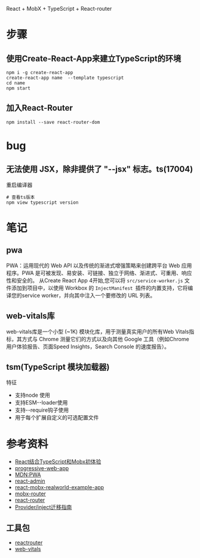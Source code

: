 React + MobX + TypeScript + React-router
# 步骤
## 使用Create-React-App来建立TypeScript的环境
```
npm i -g create-react-app
create-react-app name  --template typescript
cd name
npm start
```
## 加入React-Router
```
npm install --save react-router-dom
```
# bug
## 无法使用 JSX，除非提供了 "--jsx" 标志。ts(17004)
重启编译器
```shell
# 查看ts版本
npm view typescript version 
```
# 笔记
## pwa
PWA：运用现代的 Web API 以及传统的渐进式增强策略来创建跨平台 Web 应用程序。PWA 是可被发现、易安装、可链接、独立于网络、渐进式、可重用、响应性和安全的。
从Create React App 4开始,您可以将 `src/service-worker.js` 文件添加到项目中，以使用 Workbox 的 `InjectManifest `插件的内置支持，它将编译您的service worker，并向其中注入一个要修改的 URL 列表。
## web-vitals库
web-vitals库是一个小型 (~1K) 模块化库，用于测量真实用户的所有Web Vitals指标，其方式与 Chrome 测量它们的方式以及向其他 Google 工具（例如Chrome 用户体验报告、页面Speed Insights，Search Console 的速度报告）。
## tsm(TypeScript 模块加载器)
特征
- 支持node <file>使用
- 支持ESM--loader使用
- 支持--require钩子使用
- 用于每个扩展自定义的可选配置文件
# 参考资料
- [React结合TypeScript和Mobx初体验](https://segmentfault.com/a/1190000015002112)
- [progressive-web-app](https://create-react-app.dev/docs/making-a-progressive-web-app/)
- [MDN:PWA](https://developer.mozilla.org/zh-CN/docs/Web/Progressive_web_apps)
- [react-admin](https://github.com/marmelab/react-admin)
- [react-mobx-realworld-example-app](https://github.com/gothinkster/react-mobx-realworld-example-app/tree/master/src)
- [mobx-router](https://github.com/kitze/mobx-router)
- [react-router](https://github.com/remix-run/react-router/blob/main/docs/getting-started/tutorial.md)
- [ Provider/inject迁移指南](https://mobx-react.js.org/recipes-migration)
## 工具包
- [reactrouter](https://v5.reactrouter.com/web/guides/primary-components)
- [web-vitals](https://www.npmjs.com/package/web-vitals)